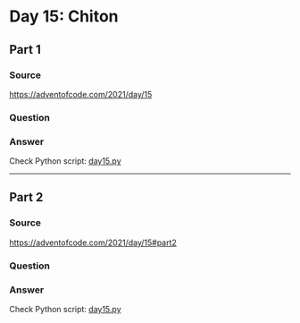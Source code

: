 # Day 15: Chiton

## Part 1

### Source

https://adventofcode.com/2021/day/15

### Question



### Answer

Check Python script: [day15.py](./day15.py)

---

## Part 2

### Source

https://adventofcode.com/2021/day/15#part2

### Question


### Answer

Check Python script: [day15.py](./day15.py)
